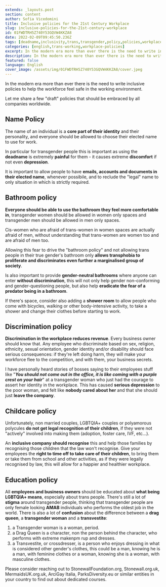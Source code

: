 ```yaml
---
extends: _layouts.post
section: content
author: Sofia Vicedomini
title: Inclusive policies for the 21st Century Workplace
slug: inclusive-policies-for-the-21st-century-workplace
id: 01FWDTRH5Z740Y53GQVW4KKZA8
date: 2022-02-09T09:45:50.236Z
tags: [deadname,inclusivity,trans,transgender,policy,policies,workplace,workplace inclusivity,workplace policies]
categories: [english,trans-working,workplace-policies]
excerpt: In the modern era more than ever there is the need to write inclusive policies to help the workforce feel safe in the working environment. Let me share a few "draft" policies that should be embraced by all companies worldwide.
description: In the modern era more than ever there is the need to write inclusive policies to help the workforce feel safe in the working environment.
featured: false
language: English
cover_image: /assets/img/01FWDTRH5Z740Y53GQVW4KKZA8/cover.jpeg
---
```

In the modern era more than ever there is the need to write inclusive policies to help the workforce feel safe in the working environment.

Let me share a few "draft" policies that should be embraced by all companies worldwide.

## Name Policy

The name of an individual is a **core part of their identity** and their personality, 
and everyone should be allowed to choose their elected name to use for work.

In particular for transgender people this is important as using the **deadname** is extremely **painful** for them - 
it causes extreme **discomfort** if not even **depression**.

It is important to allow people to have **emails, accounts and documents in their elected name**, whenever possibile, 
and to reclude the "legal" name to only situation in which is strictly required.

## Bathroom policy

**Everyone should be able to use the bathroom they feel more comfortable in**, 
transgender women should be allowed in women only spaces and transgender men should be allowed in men only spaces.

Cis-women who are afraid of trans-women in women spaces are actually afraid of men, without understanding 
that trans-women are women too and are afraid of men too.

Allowing this fear to drive the "bathroom policy" and not allowing trans people in their true gender's 
bathroom only **allows transphobia to proliferate and discriminates even further a marginalised group of society**.

Is also important to provide **gender-neutral bathrooms** where anyone can enter **without discrimination**, 
this will not only help gender non-conforming and gender-questioning people, but also help **eradicate the fear of a predator being in a bathroom**.

If there's space, consider also adding a **shower room** to allow people who come with bicycles, 
walking or other body-intensive activity, to take a shower and change their clothes before starting to work.

## Discrimination policy

**Discrimination in the workplace reduces revenue**. Every business owner should know that. 
Any employee who discriminate based on sex, religion, ethnicity, sexual orientation, 
gender identity and/or disability should face serious consequences: if they're left doing harm, 
they will make your workforce flee to the competition, and with them, your business secrets.

I have personally heard stories of bosses saying to their employees stuff like 
"_**You should not come out in the office, it is like coming with a purple crest on your hair**_" 
at a transgender woman who just had the courage to assert her identity in the workplace. 
This has caused **serious depression** to the poor woman, 
and felt like **nobody cared about her** and that she should just **leave the company**.

## Childcare policy

Unfortunately, non married couples, LGBTQIA+ couples or polyamorous polycules **do not get legal recognition of their children**, 
if they were not "actively" involved into making them (adoption, foster care, IVF, etc...).

An **inclusive company should recognise** this and help those families by recognising those 
children that the law won't recognise. Give your employees the **right to time off to take care of their children**, 
to bring them or take them from school and other activities, as if they were legally recognised by law, 
this will allow for a happier and healthier workplace.

## Education policy

All **employees and business owners** should be educated about **what being LGBTQIA+ means**, 
especially about trans people. There's still a lot of **stigma** around transgender people, 
thinking that transgender people are only female looking **AMAB** individuals who performs the oldest job in the world. 
There is also a lot of **confusion** about the difference between a **drag queen**, a **transgender woman** and a **transvestite**:


1. a Transgender woman is a woman, period.
2. a Drag Queen is a character, non the person behind the character, who performs with extreme makenpm rup and dresses.
3. a Transvestite, or crossdresser, is a person who enjoys dressing in what is considered other gender's clothes, 
   this could be a man, knowing he is a man, with feminine clothes or a woman, knowing she is a woman, with masculine clothes.


Please consider reaching out to StonewallFoundation.org, Stonewall.org.uk, MermaidsUK.org.uk, ArciGay Italia, 
ParksDiversity.eu or similar entities in your country to find out about dedicated courses.

